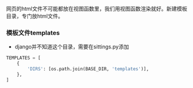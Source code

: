 网页的html文件不可能都放在视图函数里，我们用视图函数渲染就好。新建模板目录，专门放html文件。
### 模板文件templates
* django并不知道这个目录，需要在sittings.py添加

```python
TEMPLATES = [
    {
        'DIRS': [os.path.join(BASE_DIR, 'templates')],
    },
]
```

